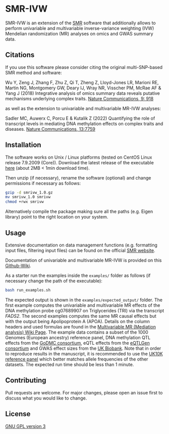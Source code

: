 # SMR-IVW

SMR-IVW is an extension of the [SMR](https://cnsgenomics.com/software/smr/) software that additionally allows to perform univariable and multivariable inverse-variance weighting (IVW) Mendelian randomization (MR) analyses on omics and GWAS summary data.

## Citations

If you use this software please consider citing the original multi-SNP-based SMR method and software:

Wu Y, Zeng J, Zhang F, Zhu Z, Qi T, Zheng Z, Lloyd-Jones LR, Marioni RE, Martin NG, Montgomery GW, Deary IJ, Wray NR, Visscher PM, McRae AF & Yang J (2018) Integrative analysis of omics summary data reveals putative mechanisms underlying complex traits. [Nature Communications, 9: 918](https://doi.org/10.1038/s41467-018-03371-0)

as well as the extension to univariable and multivariable MR-IVW analyses:

Sadler MC, Auwerx C, Porcu E & Kutalik Z (2022) Quantifying the role of transcript levels in mediating DNA methylation effects on complex traits and diseases. [Nature Communications, 13:7759](https://doi.org/10.1038/s41467-022-35196-3)

## Installation

The software works on Unix / Linux platforms (tested on CentOS Linux release 7.9.2009 (Core)). Download the latest release of the executable [here](https://github.com/masadler/smrivw/releases) (about 2MB < 1min download time). 

Then unzip (if necessary), rename the software (optional) and change permissions if necessary as follows:

```bash
gzip -d smrivw_1.0.gz
mv smrivw_1.0 smrivw
chmod +rwx smrivw
```

Alternatively compile the package making sure all the paths (e.g. Eigen library) point to the right location on your system.

## Usage

Extensive documentation on data management functions (e.g. formatting input files, filtering input files) can be found on the official [SMR website](https://cnsgenomics.com/software/smr/). 

Documentation of univariable and multivariable MR-IVW is provided on this [Github-Wiki](https://github.com/masadler/smrivw/wiki).

As a starter run the examples inside the `examples/` folder as follows (if necessary change the path of the executable):

```bash
bash run_examples.sh
```

The expected output is shown in the `examples/expected_output/` folder. The first example computes the univariable and multivariable MR effects of the DNA methylation probe cg07689907 on Triglycerides (TRI) via the transcript *FADS2*. The second examples computes the same MR causal effects but with the output being Apolipoprotein A (APOA). Details on the column headers and used formulas are found in the [Multivariable MR (Mediation analysis) Wiki Page](https://github.com/masadler/smrivw/wiki/Multivariable-MR-(Mediation-analysis)). The example data contains a subset of the 1000 Genomes (European ancestry) reference panel, DNA methylation QTL effects from the [GoDMC consortium](http://mqtldb.godmc.org.uk/downloads), eQTL effects from the [eQTLGen consortium](https://www.eqtlgen.org/cis-eqtls.html) and GWAS effect sizes from the [UK Biobank](http://www.nealelab.is/uk-biobank). Note that in order to reproduce results in the manuscript, it is recommended to use the [UK10K reference panel](https://doi.org/10.1038/nature14962) which better matches allele frequencies of the other datasets. The expected run time should be less than 1 minute.

## Contributing
Pull requests are welcome. For major changes, please open an issue first to discuss what you would like to change.

## License
[GNU GPL version 3](https://www.gnu.org/licenses/gpl-3.0.en.html)
